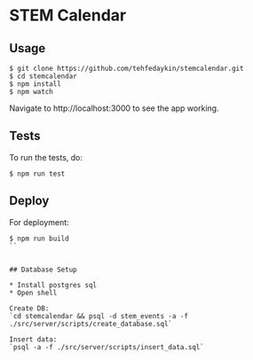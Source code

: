 # STEM Calendar


## Usage

```shell
$ git clone https://github.com/tehfedaykin/stemcalendar.git
$ cd stemcalendar
$ npm install
$ npm watch
```

Navigate to http://localhost:3000 to see the app working.

## Tests

To run the tests, do:

```shell
$ npm run test
```

## Deploy

For deployment:

```shell
$ npm run build
``


## Database Setup

* Install postgres sql
* Open shell

Create DB:  
`cd stemcalendar && psql -d stem_events -a -f ./src/server/scripts/create_database.sql`

Insert data:  
`psql -a -f ./src/server/scripts/insert_data.sql`
